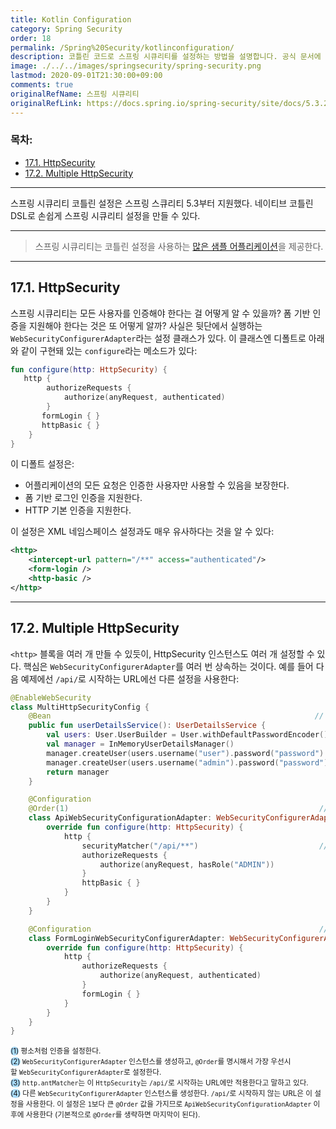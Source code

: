 ```yaml
---
title: Kotlin Configuration
category: Spring Security
order: 18
permalink: /Spring%20Security/kotlinconfiguration/
description: 코틀린 코드로 스프링 시큐리티를 설정하는 방법을 설명합니다. 공식 문서에 있는 "Kotlin Configuration" 챕터를 한글로 번역한 문서입니다.
image: ./../../images/springsecurity/spring-security.png
lastmod: 2020-09-01T21:30:00+09:00
comments: true
originalRefName: 스프링 시큐리티
originalRefLink: https://docs.spring.io/spring-security/site/docs/5.3.2.RELEASE/reference/html5/#kotlin-config
---
```


### 목차:

- [17.1. HttpSecurity](#171-httpsecurity)
- [17.2. Multiple HttpSecurity](#172-multiple-httpsecurity)

---

스프링 시큐리티 코틀린 설정은 스프링 스큐리티 5.3부터 지원했다. 네이티브 코틀린 DSL로 손쉽게 스프링 시큐리티 설정을 만들 수 있다.

---

> 스프링 시큐리티는 코틀린 설정을 사용하는 [많은 샘플 어플리케이션](https://github.com/spring-projects/spring-security/tree/master/samples/boot/kotlin)을 제공한다.

---

## 17.1. HttpSecurity

스프링 시큐리티는 모든 사용자를 인증해야 한다는 걸 어떻게 알 수 있을까? 폼 기반 인증을 지원해야 한다는 것은 또 어떻게 알까? 사실은 뒷단에서 실행하는 `WebSecurityConfigurerAdapter`라는 설정 클래스가 있다. 이 클래스엔 디폴트로 아래와 같이 구현돼 있는 `configure`라는 메소드가 있다:

```kotlin
fun configure(http: HttpSecurity) {
   http {
        authorizeRequests {
            authorize(anyRequest, authenticated)
        }
       formLogin { }
       httpBasic { }
    }
}
```

이 디폴트 설정은:

- 어플리케이션의 모든 요청은 인증한 사용자만 사용할 수 있음을 보장한다.
- 폼 기반 로그인 인증을 지원한다.
- HTTP 기본 인증을 지원한다.

이 설정은 XML 네임스페이스 설정과도 매우 유사하다는 것을 알 수 있다:

```xml
<http>
    <intercept-url pattern="/**" access="authenticated"/>
    <form-login />
    <http-basic />
</http>
```

---

## 17.2. Multiple HttpSecurity

`<http>` 블록을 여러 개 만들 수 있듯이, HttpSecurity 인스턴스도 여러 개 설정할 수 있다. 핵심은 `WebSecurityConfigurerAdapter`를 여러 번 상속하는 것이다. 예를 들어 다음 예제에선 `/api/`로 시작하는 URL에선 다른 설정을 사용한다:

```kotlin
@EnableWebSecurity
class MultiHttpSecurityConfig {
    @Bean                                                           // (1)
    public fun userDetailsService(): UserDetailsService {
        val users: User.UserBuilder = User.withDefaultPasswordEncoder()
        val manager = InMemoryUserDetailsManager()
        manager.createUser(users.username("user").password("password").roles("USER").build())
        manager.createUser(users.username("admin").password("password").roles("USER","ADMIN").build())
        return manager
    }

    @Configuration
    @Order(1)                                                        // (2)
    class ApiWebSecurityConfigurationAdapter: WebSecurityConfigurerAdapter() {
        override fun configure(http: HttpSecurity) {
            http {
                securityMatcher("/api/**")                           // (3)
                authorizeRequests {
                    authorize(anyRequest, hasRole("ADMIN"))
                }
                httpBasic { }
            }
        }
    }

    @Configuration                                                   // (4)
    class FormLoginWebSecurityConfigurerAdapter: WebSecurityConfigurerAdapter() {
        override fun configure(http: HttpSecurity) {
            http {
                authorizeRequests {
                    authorize(anyRequest, authenticated)
                }
                formLogin { }
            }
        }
    }
}
```
<small><span style="background-color: #a9dcfc; border-radius: 50px;">(1)</span> 평소처럼 인증을 설정한다.</small><br>
<small><span style="background-color: #a9dcfc; border-radius: 50px;">(2)</span> `WebSecurityConfigurerAdapter` 인스턴스를 생성하고, `@Order`를 명시해서 가장 우선시할 `WebSecurityConfigurerAdapter`로 설정한다.</small><br>
<small><span style="background-color: #a9dcfc; border-radius: 50px;">(3)</span> `http.antMatcher`는 이 `HttpSecurity`는 `/api/`로 시작하는 URL에만 적용한다고 말하고 있다.</small><br>
<small><span style="background-color: #a9dcfc; border-radius: 50px;">(4)</span> 다른 `WebSecurityConfigurerAdapter` 인스턴스를 생성한다. `/api/`로 시작하지 않는 URL은 이 설정을 사용한다. 이 설정은 `1`보다 큰 `@Order` 값을 가지므로 `ApiWebSecurityConfigurationAdapter` 이후에 사용한다 (기본적으로 `@Order`를 생략하면 마지막이 된다).</small>